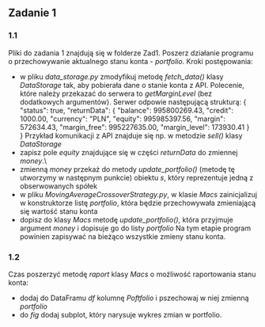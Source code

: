 ## Zadanie 1
### 1.1
Pliki do zadania 1 znajdują się w folderze Zad1. Poszerz działanie programu o przechowywanie aktualnego stanu konta - *portfolio*.
Kroki postępowania:
- w pliku *data_storage.py* zmodyfikuj metodę *fetch_data()* klasy *DataStorage* tak, aby pobierała dane o stanie konta z API. Polecenie, które należy przekazać do serwera to *getMarginLevel* (bez dodatkowych argumentów). Serwer odpowie następującą strukturą:
{
	"status": true,
	"returnData": {
		"balance": 995800269.43,
		"credit": 1000.00,
		"currency": "PLN",
		"equity": 995985397.56,
		"margin": 572634.43,
		"margin_free": 995227635.00,
		"margin_level": 173930.41
	}	
}
Przykład komunikacji z API znajduje się np. w metodzie *sell()* klasy *DataStorage*
- zapisz pole *equity* znajdujące się w części *returnData* do zmiennej *money*.\
- zmienną *money* przekaż do metody *update_portfolio()* (metodę tę utworzymy w następnym punkcie) obiektu *s*, który reprezentuje jedną z obserwowanych spółek
- w pliku *MovingAverageCrossoverStrategy.py*, w klasie *Macs* zainicjalizuj w konstruktorze listę *portfolio*, która będzie przechowywała zmieniającą się wartość stanu konta
- dopisz do klasy *Macs* metodę *update_portfolio()*, która przyjmuje argument *money* i dopisuje go do listy *portfolio*
Na tym etapie program powinien zapisywać na bieżąco wszystkie zmieny stanu konta.
### 1.2
Czas poszerzyć metodę *raport* klasy *Macs* o możliwość raportowania stanu konta:
- dodaj do DataFramu *df* kolumnę *Poftfolio* i pszechowaj w niej zmienną *portfolio*
- do *fig* dodaj subplot, który narysuje wykres zmian w portfolio.
